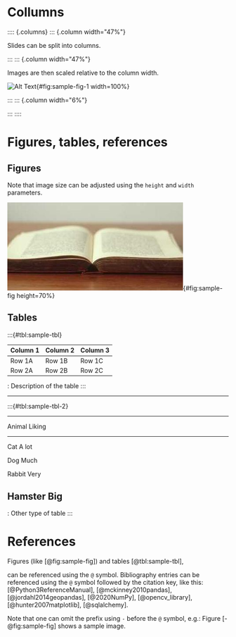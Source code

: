 
# Collumns


:::: {.columns}
::: {.column width="47%"}

Slides can be split into columns.

:::
::: {.column width="47%"}

Images are then scaled relative to the column width.

![Alt Text](https://picsum.photos/400/200){#fig:sample-fig-1 width=100%}

:::
::: {.column width="6%"}
<!-- this column acts as a margin for the table -->
:::
::::


# Figures, tables, references

## Figures

Note that image size can be adjusted using the `height` and `width` parameters.

![Alt Text](img/image.png){#fig:sample-fig height=70%}

## Tables

:::{#tbl:sample-tbl}

| Column 1 | Column 2 | Column 3 |
|----------|----------|----------|
| Row 1A   | Row 1B   | Row 1C   |
| Row 2A   | Row 2B   | Row 2C   |

: Description of the table
:::

---

:::{#tbl:sample-tbl-2}

-------------------------------------
  Animal                     Liking
--------------------------- ---------
Cat                         A lot 

Dog                         Much  

Rabbit                      Very  

Hamster                     Big    
-------------------------------------

: Other type of table
:::

# References

Figures (like [@fig:sample-fig]) and tables [@tbl:sample-tbl], 
<!-- listings [@lst:sample-lst] and equations [@eq:sample-eq]  -->
can be referenced using the `@` symbol. Bibliography entries can be referenced using the `@` symbol followed by the citation key, like this: [@Python3ReferenceManual], [@mckinney2010pandas], [@jordahl2014geopandas], [@2020NumPy], [@opencv_library], [@hunter2007matplotlib], [@sqlalchemy].

Note that one can omit the prefix using `-` before the `@` symbol, e.g.: Figure [-@fig:sample-fig] shows a sample image.

